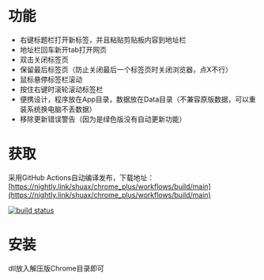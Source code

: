 # 功能
- 右键标题栏打开新标签，并且粘贴剪贴板内容到地址栏
- 地址栏回车新开tab打开网页
- 双击关闭标签页
- 保留最后标签页（防止关闭最后一个标签页时关闭浏览器，点X不行）
- 鼠标悬停标签栏滚动
- 按住右键时滚轮滚动标签栏
- 便携设计，程序放在App目录，数据放在Data目录（不兼容原版数据，可以重装系统换电脑不丢数据）
- 移除更新错误警告（因为是绿色版没有自动更新功能）
# 获取
采用GitHub Actions自动编译发布，下载地址：[https://nightly.link/shuax/chrome_plus/workflows/build/main](https://nightly.link/shuax/chrome_plus/workflows/build/main)

[![build status](https://github.com/shuax/chrome_plus/actions/workflows/build.yml/badge.svg)](https://github.com/shuax/chrome_plus/actions/workflows/build.yml)
# 安装
dll放入解压版Chrome目录即可

